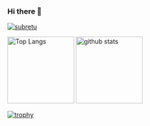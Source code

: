 ### Hi there 👋

<p>
  <a href="https://github.com/subretu/subretu/">
    <img src="https://komarev.com/ghpvc/?username=subretu" alt="subretu" />
  </a>
</p>
<p align="left"> 
  <img alt="Top Langs" height="150px" src="https://github-readme-stats-git-masterrstaa-rickstaa.vercel.app/api/top-langs/?username=subretu&layout=compact&count_private=true&show_icons=true" />
  <img alt="github stats" height="150px" src="https://github-readme-stats.vercel.app/api?username=subretu&count_private=true&show_icons=true&show_icons=true" />
</p>

[![trophy](https://github-profile-trophy.vercel.app/?username=subretu&column=7
)](https://github.com/ryo-ma/github-profile-trophy)
